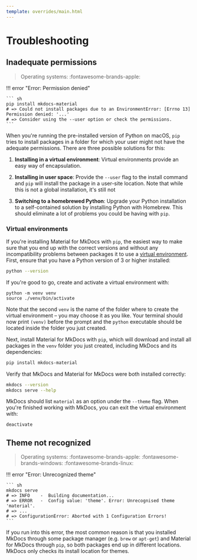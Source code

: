 ```yaml
---
template: overrides/main.html
---
```


# Troubleshooting

## Inadequate permissions

> Operating systems: 
> :fontawesome-brands-apple:

!!! error "Error: Permission denied"

    ``` sh
    pip install mkdocs-material
    # => Could not install packages due to an EnvironmentError: [Errno 13] Permission denied: '...'  
    # => Consider using the --user option or check the permissions.
    ```

When you're running the pre-installed version of Python on macOS, `pip` tries
to install packages in a folder for which your user might not have the adequate
permissions. There are three possible solutions for this:

1. __Installing in a virtual environment__: Virtual environments provide an easy
   way of encapsulation. 

2. __Installing in user space__: Provide the `--user` flag to the install
   command and `pip` will install the package in a user-site location. Note
   that while this is not a global installation, it's still not

3. __Switching to a homebrewed Python__: Upgrade your Python installation to a
   self-contained solution by installing Python with Homebrew. This should
   eliminate a lot of problems you could be having with `pip`.

### Virtual environments

If you're installing Material for MkDocs with `pip`, the easiest way to make
sure that you end up with the correct versions and without any incompatibility
problems between packages it to use a [virtual environment][9]. First, ensure
that you have a Python version of 3 or higher installed:

``` sh
python --version
```

If you're good to go, create and activate a virtual environment with:

```
python -m venv venv
source ./venv/bin/activate
```

Note that the second `venv` is the name of the folder where to create the
virtual environment – you may choose it as you like. Your terminal should now
print `(venv)` before the prompt and the `python` executable should be located
inside the folder you just created.

Next, install Material for MkDocs with `pip`, which will download and install
all packages in the `venv` folder you just created, including MkDocs and its 
dependencies:

``` sh
pip install mkdocs-material
```

Verify that MkDocs and Material for MkDocs were both installed correctly:

``` sh
mkdocs --version
mkdocs serve --help
```

MkDocs should list `material` as an option under the `--theme` flag. When you're 
finished working with MkDocs, you can exit the virtual environment with:

```
deactivate
```

  [9]: https://docs.python.org/3/tutorial/venv.html
 
## Theme not recognized

> Operating systems: 
> :fontawesome-brands-apple: 
> :fontawesome-brands-windows: 
> :fontawesome-brands-linux:

!!! error "Error: Unrecognized theme"

    ``` sh
    mkdocs serve
    # => INFO    -  Building documentation...
    # => ERROR   -  Config value: 'theme'. Error: Unrecognised theme 'material'.
    # => ...
    # => ConfigurationError: Aborted with 1 Configuration Errors!
    ```

If you run into this error, the most common reason is that you installed MkDocs
through some package manager (e.g. `brew` or `apt-get`) and Material for MkDocs
through `pip`, so both packages end up in different locations. MkDocs only
checks its install location for themes.
